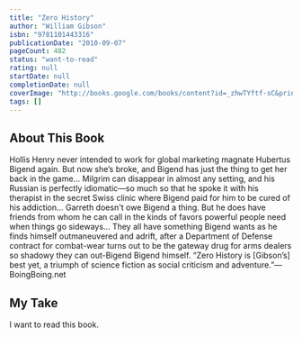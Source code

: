 ```yaml
---
title: "Zero History"
author: "William Gibson"
isbn: "9781101443316"
publicationDate: "2010-09-07"
pageCount: 482
status: "want-to-read"
rating: null
startDate: null
completionDate: null
coverImage: "http://books.google.com/books/content?id=_zhwTYftf-sC&printsec=frontcover&img=1&zoom=1&edge=curl&source=gbs_api"
tags: []
---
```


## About This Book

Hollis Henry never intended to work for global marketing magnate Hubertus Bigend again. But now she’s broke, and Bigend has just the thing to get her back in the game... Milgrim can disappear in almost any setting, and his Russian is perfectly idiomatic—so much so that he spoke it with his therapist in the secret Swiss clinic where Bigend paid for him to be cured of his addiction... Garreth doesn't owe Bigend a thing. But he does have friends from whom he can call in the kinds of favors powerful people need when things go sideways... They all have something Bigend wants as he finds himself outmaneuvered and adrift, after a Department of Defense contract for combat-wear turns out to be the gateway drug for arms dealers so shadowy they can out-Bigend Bigend himself. “Zero History is [Gibson’s] best yet, a triumph of science fiction as social criticism and adventure.”—BoingBoing.net

## My Take

I want to read this book.
